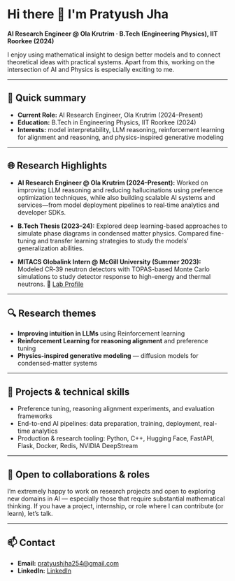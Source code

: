 # Hi there 👋 I'm Pratyush Jha

**AI Research Engineer @ Ola Krutrim · B.Tech (Engineering Physics), IIT Roorkee (2024)**

I enjoy using mathematical insight to design better models and to connect theoretical ideas with practical systems. Apart from this, working on the intersection of AI and Physics is especially exciting to me.

---

## 🔎 Quick summary
- **Current Role:** AI Research Engineer, Ola Krutrim (2024–Present)  
- **Education:** B.Tech in Engineering Physics, IIT Roorkee (2024)  
- **Interests:** model interpretability, LLM reasoning, reinforcement learning for alignment and reasoning, and physics-inspired generative modeling  

---

## 🌐 Research Highlights 
- **AI Research Engineer @ Ola Krutrim (2024–Present):**
  Worked on improving LLM reasoning and reducing hallucinations using preference optimization techniques, while also building scalable AI systems and services—from model deployment pipelines to real‑time analytics and developer SDKs.
  
- **B.Tech Thesis (2023–24):**
  Explored deep learning-based approaches to simulate phase diagrams in condensed matter physics. Compared fine-tuning and transfer learning strategies to study the models' generalization abilities.
  
- **MITACS Globalink Intern @ McGill University (Summer 2023):**
  Modeled CR‑39 neutron detectors with TOPAS-based Monte Carlo simulations to study detector response to high-energy and thermal neutrons.
  🔗 [Lab Profile](https://kildealab.com/author/pratyush-jha/)

---

## 🔍 Research themes
- **Improving intuition in LLMs** using Reinforcement learning  
- **Reinforcement Learning for reasoning alignment** and preference tuning  
- **Physics-inspired generative modeling** — diffusion models for condensed-matter systems

---

## 🧪 Projects & technical skills
- Preference tuning, reasoning alignment experiments, and evaluation frameworks  
- End-to-end AI pipelines: data preparation, training, deployment, real-time analytics  
- Production & research tooling: Python, C++, Hugging Face, FastAPI, Flask, Docker, Redis, NVIDIA DeepStream

---

## 🤝 Open to collaborations & roles
I’m extremely happy to work on research projects and open to exploring new domains in AI — especially those that require substantial mathematical thinking. If you have a project, internship, or role where I can contribute (or learn), let’s talk.

---

## 📫 Contact
- **Email:** [pratyushjha254@gmail.com](mailto:pratyushjha254@gmail.com)  
- **LinkedIn:** [LinkedIn](https://www.linkedin.com/in/pratyush-jha-a93417213/)
